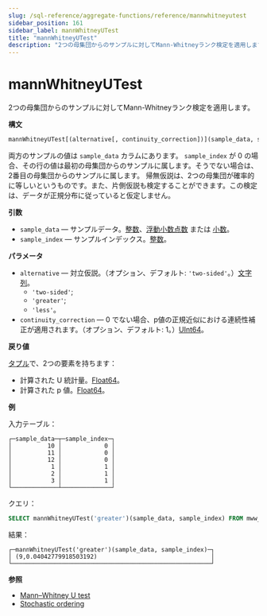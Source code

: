 ```yaml
---
slug: /sql-reference/aggregate-functions/reference/mannwhitneyutest
sidebar_position: 161
sidebar_label: mannWhitneyUTest
title: "mannWhitneyUTest"
description: "2つの母集団からのサンプルに対してMann-Whitneyランク検定を適用します。"
---
```



# mannWhitneyUTest

2つの母集団からのサンプルに対してMann-Whitneyランク検定を適用します。

**構文**

``` sql
mannWhitneyUTest[(alternative[, continuity_correction])](sample_data, sample_index)
```

両方のサンプルの値は `sample_data` カラムにあります。 `sample_index` が 0 の場合、その行の値は最初の母集団からのサンプルに属します。そうでない場合は、2番目の母集団からのサンプルに属します。
帰無仮説は、2つの母集団が確率的に等しいというものです。また、片側仮説も検定することができます。この検定は、データが正規分布に従っていると仮定しません。

**引数**

- `sample_data` — サンプルデータ。[整数](../../../sql-reference/data-types/int-uint.md)、[浮動小数点数](../../../sql-reference/data-types/float.md) または [小数](../../../sql-reference/data-types/decimal.md)。
- `sample_index` — サンプルインデックス。[整数](../../../sql-reference/data-types/int-uint.md)。

**パラメータ**

- `alternative` — 対立仮説。（オプション、デフォルト: `'two-sided'`。）[文字列](../../../sql-reference/data-types/string.md)。
    - `'two-sided'`;
    - `'greater'`;
    - `'less'`。
- `continuity_correction` — 0 でない場合、p値の正規近似における連続性補正が適用されます。（オプション、デフォルト: 1。）[UInt64](../../../sql-reference/data-types/int-uint.md)。

**戻り値**

[タプル](../../../sql-reference/data-types/tuple.md)で、2つの要素を持ちます：

- 計算された U 統計量。[Float64](../../../sql-reference/data-types/float.md)。
- 計算された p 値。[Float64](../../../sql-reference/data-types/float.md)。


**例**

入力テーブル：

``` text
┌─sample_data─┬─sample_index─┐
│          10 │            0 │
│          11 │            0 │
│          12 │            0 │
│           1 │            1 │
│           2 │            1 │
│           3 │            1 │
└─────────────┴──────────────┘
```

クエリ：

``` sql
SELECT mannWhitneyUTest('greater')(sample_data, sample_index) FROM mww_ttest;
```

結果：

``` text
┌─mannWhitneyUTest('greater')(sample_data, sample_index)─┐
│ (9,0.04042779918503192)                                │
└────────────────────────────────────────────────────────┘
```

**参照**

- [Mann–Whitney U test](https://en.wikipedia.org/wiki/Mann%E2%80%93Whitney_U_test)
- [Stochastic ordering](https://en.wikipedia.org/wiki/Stochastic_ordering)
